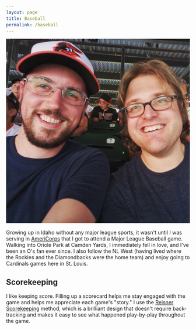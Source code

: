 ```yaml
---
layout: page
title: Baseball
permalink: /baseball
---
```


<img class="portrait" src="/images/Gavin-McGimpsey-at-Oriole-Park.jpg" alt="Photo of Gavin McGimpsey and a friend at Oriole Park in Camden Yards. Gavin is wearing an Orioles baseball cap." />

Growing up in Idaho without any major league sports, it wasn't until I was serving in [AmeriCorps](/americorps) that I got to attend a Major League Baseball game. Walking into Oriole Park at Camden Yards, I immediately fell in love, and I've been an O's fan ever since. I also follow the NL West (having lived where the Rockies and the Diamondbacks were the home team) and enjoy going to Cardinals games here in St. Louis.

## Scorekeeping

I like keeping score. Filling up a scorecard helps me stay engaged with the game and helps me appreciate each game's "story." I use the [Reisner Scorekeeping](http://www.reisnerscorekeeping.com/) method, which is a brilliant design that doesn't require back-tracking and makes it easy to see what happened play-by-play throughout the game.
